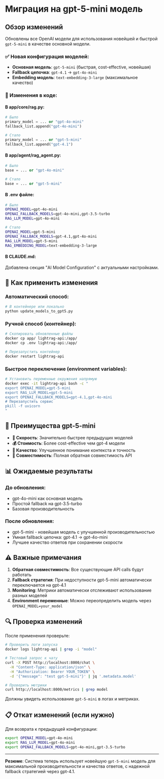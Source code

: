 # Миграция на gpt-5-mini модель

## Обзор изменений

Обновлены все OpenAI модели для использования новейшей и быстрой `gpt-5-mini` в качестве основной модели.

### ✅ Новая конфигурация моделей:

- **Основная модель**: `gpt-5-mini` (быстрая, cost-effective, новейшая)
- **Fallback цепочка**: `gpt-4.1` → `gpt-4o-mini`
- **Embedding модель**: `text-embedding-3-large` (максимальное качество)

### 📝 Изменения в коде:

#### В app/core/rag.py:
```python
# Было
primary_model = ... or "gpt-4o-mini"
fallback_list.append("gpt-4o-mini")

# Стало  
primary_model = ... or "gpt-5-mini"
fallback_list.append("gpt-4.1")
```

#### В app/agent/rag_agent.py:
```python
# Было
base = ... or "gpt-4o-mini"

# Стало
base = ... or "gpt-5-mini"
```

#### В .env файле:
```bash
# Было
OPENAI_MODEL=gpt-4o-mini
OPENAI_FALLBACK_MODELS=gpt-4o-mini,gpt-3.5-turbo
RAG_LLM_MODEL=gpt-4o-mini

# Стало
OPENAI_MODEL=gpt-5-mini
OPENAI_FALLBACK_MODELS=gpt-4.1,gpt-4o-mini  
RAG_LLM_MODEL=gpt-5-mini
RAG_EMBEDDING_MODEL=text-embedding-3-large
```

#### В CLAUDE.md:
Добавлена секция "AI Model Configuration" с актуальными настройками.

## 🚀 Как применить изменения

### Автоматический способ:
```bash
# В контейнере или локально
python update_models_to_gpt5.py
```

### Ручной способ (контейнер):
```bash
# Скопировать обновленные файлы
docker cp app/ lightrag-api:/app/
docker cp .env lightrag-api:/app/

# Перезапустить контейнер
docker restart lightrag-api
```

### Быстрое переключение (environment variables):
```bash
# Установить переменные окружения напрямую
docker exec -it lightrag-api bash -c "
export OPENAI_MODEL=gpt-5-mini
export RAG_LLM_MODEL=gpt-5-mini  
export OPENAI_FALLBACK_MODELS=gpt-4.1,gpt-4o-mini
# Перезапустить сервис
pkill -f uvicorn
"
```

## 🎯 Преимущества gpt-5-mini

- **🚀 Скорость**: Значительно быстрее предыдущих моделей
- **💰 Стоимость**: Более cost-effective чем gpt-4 модели  
- **🎯 Качество**: Улучшенное понимание контекста и точность
- **🔄 Совместимость**: Полная обратная совместимость API

## 📊 Ожидаемые результаты

### До обновления:
- gpt-4o-mini как основная модель
- Простой fallback на gpt-3.5-turbo
- Базовая производительность

### После обновления:
- gpt-5-mini - новейшая модель с улучшенной производительностью
- Умная fallback цепочка: gpt-4.1 → gpt-4o-mini
- Лучшее качество ответов при сохранении скорости

## ⚠️ Важные примечания

1. **Обратная совместимость**: Все существующие API calls будут работать
2. **Fallback стратегия**: При недоступности gpt-5-mini автоматически переключается на gpt-4.1
3. **Monitoring**: Метрики автоматически отслеживают использование разных моделей
4. **Environment переменные**: Можно переопределить модель через `OPENAI_MODEL=your_model`

## 🔍 Проверка изменений

После применения проверьте:

```bash
# Проверить логи запуска
docker logs lightrag-api | grep -i "model"

# Тестовый запрос к чату
curl -X POST http://localhost:8000/chat \
  -H "Content-Type: application/json" \
  -H "Authorization: Bearer YOUR_TOKEN" \
  -d '{"message": "test gpt-5-mini"}' | jq '.metadata.model'

# Проверить метрики
curl http://localhost:8000/metrics | grep model
```

Должны увидеть использование `gpt-5-mini` в логах и метриках.

## 📋 Откат изменений (если нужно)

Для возврата к предыдущей конфигурации:

```bash
export OPENAI_MODEL=gpt-4o-mini
export RAG_LLM_MODEL=gpt-4o-mini
export OPENAI_FALLBACK_MODELS=gpt-4o-mini,gpt-3.5-turbo
```

---

**Резюме**: Система теперь использует новейшую `gpt-5-mini` модель для максимальной производительности и качества ответов, с надежной fallback стратегией через gpt-4.1.